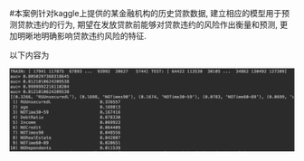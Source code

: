 #本案例针对kaggle上提供的某金融机构的历史贷款数据, 建立相应的模型用于预测贷款违约的行为, 期望在发放贷款前能够对贷款违约的风险作出衡量和预测, 更加明晰地明确影响贷款违约风险的特征.

以下内容为

![png](./result1.png)
